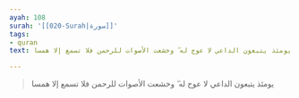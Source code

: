 ```yaml
---
ayah: 108
surah: '[[020-Surah|سورة]]'
tags:
- quran
text: يومئذ يتبعون الداعي لا عوج له ۖ وخشعت الأصوات للرحمن فلا تسمع إلا همسا

---
```

> يومئذ يتبعون الداعي لا عوج له ۖ وخشعت الأصوات للرحمن فلا تسمع إلا همسا
